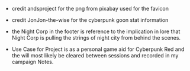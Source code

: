 - credit andsproject for the png from pixabay used for the favicon

- credit JonJon-the-wise for the cyberpunk goon stat information

- the Night Corp in the footer is reference to the implication in lore that Night Corp is pulling the strings of night city from behind the scenes.

- Use Case for Project is as a personal game aid for Cyberpunk Red and the will most likely be cleared between sessions and recorded in my campaign Notes.
